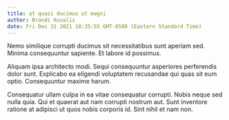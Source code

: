 ```yaml
---
title: at quasi ducimus ut magni
author: Brandi Kuvalis
date: Fri Dec 31 2021 18:35:55 GMT-0500 (Eastern Standard Time)
---
```

Nemo similique corrupti ducimus sit necessitatibus sunt aperiam sed. Minima consequuntur sapiente. Et labore id possimus.

 Aliquam ipsa architecto modi. Sequi consequuntur asperiores perferendis dolor sunt. Explicabo ea eligendi voluptatem recusandae qui quas sit eum optio. Consequuntur maxime harum.

 Consequatur ullam culpa in ea vitae consequatur corrupti. Nobis neque sed nulla quia. Qui et quaerat aut nam corrupti nostrum aut. Sunt inventore ratione at adipisci ut quos nobis corporis id. Sint nihil et nam non.